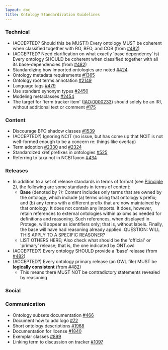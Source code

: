 ```yaml
---
layout: doc
title: Ontology Standardization Guidelines
---
```


### Technical

- (ACCEPTED? Should this be MUST?) Every ontology MUST be coherent when classified together with RO, BFO, and COB (from [#482](https://github.com/OBOFoundry/OBOFoundry.github.io/issues/482))
- (ACCEPTED? Need clarification on what exactly 'base dependency' is) Every ontology SHOULD be coherent when classified together with all its base-dependencies (from [#482](https://github.com/OBOFoundry/OBOFoundry.github.io/issues/482))
- Standardizing how imported ontologies are noted [#424](https://github.com/OBOFoundry/OBOFoundry.github.io/issues/424)
- Ontology metadata requirements [#1365](https://github.com/OBOFoundry/OBOFoundry.github.io/issues/1365)
- Ontology root terms annotation [#2149](https://github.com/OBOFoundry/OBOFoundry.github.io/issues/2149)
- Language tags [#479](https://github.com/OBOFoundry/OBOFoundry.github.io/issues/479)
- Use standard synonym types [#2450](https://github.com/OBOFoundry/OBOFoundry.github.io/issues/2450)
- Modeling metaclasses [#2454](https://github.com/OBOFoundry/OBOFoundry.github.io/issues/2454)
- The target for 'term tracker item' ([IAO:0000233](http://purl.obolibrary.org/obo/IAO_0000233)) should solely be an IRI, without additional text or comment  [#175](https://github.com/information-artifact-ontology/ontology-metadata/issues/175)

### Content

- Discourage BFO shadow classes [#1539](https://github.com/OBOFoundry/OBOFoundry.github.io/issues/1539)
- (ACCEPTED?) Ignoring NCIT (no issue, but has come up that NCIT is not well-formed enough to be a concern re: things like overlap)
- Term adoption [#2330](https://github.com/OBOFoundry/OBOFoundry.github.io/issues/2330) and [#2324](https://github.com/OBOFoundry/OBOFoundry.github.io/issues/2324)
- Standardized xref prefixes in ontologies [#525](https://github.com/OBOFoundry/OBOFoundry.github.io/issues/525)
- Referring to taxa not in NCBITaxon [#434](https://github.com/OBOFoundry/OBOFoundry.github.io/issues/434)

### Releases

- In addition to a set of release standards in terms of format (see [Principle 2](https://obofoundry.org/principles/fp-002-format.html)), the following are some standards in terms of content:
  - **Base** (denoted by ?): Content includes only terms that are owned by the ontology, which include (a) terms using that ontology's prefix; and (b) any terms with a different prefix that are now maintained by that ontology. It does not contain any imports. It does, however, retain references to external ontologies within axioms as needed for definitions and reasoning. Such references, when displayed in Protege, will appear as identifiers only; that is, without labels. Finally, the base will have had reasoning already applied. QUESTION: WILL THIS APPLY TO A SPECIFIC REASONER?
  - LIST OTHERS HERE; Also check what should be the 'official' or 'primary' release; that is, the one indicated by ONT.owl 
- (ACCEPTED?) Every ontology SHOULD provide a 'base' release (from [#482](https://github.com/OBOFoundry/OBOFoundry.github.io/issues/482))
- (ACCEPTED?) Every ontology primary release (an OWL file) MUST be **logically consistent** (from [#482](https://github.com/OBOFoundry/OBOFoundry.github.io/issues/482))
  - This means there MUST NOT be contradictory statements revealed by reasoning

### Social


### Communication

- Ontology subsets documentation [#466](https://github.com/OBOFoundry/OBOFoundry.github.io/issues/446)
- Document how to add logo [#72](https://github.com/OBOFoundry/OBOFoundry.github.io/issues/72)
- Short ontology descriptions [#1968](https://github.com/OBOFoundry/OBOFoundry.github.io/issues/1968)
- Documentation for license [#1840](https://github.com/OBOFoundry/OBOFoundry.github.io/issues/1840)
- Exemplar classes [#899](https://github.com/OBOFoundry/OBOFoundry.github.io/issues/899)
- Linking term to discussion on tracker [#1097](https://github.com/OBOFoundry/OBOFoundry.github.io/issues/1097)
